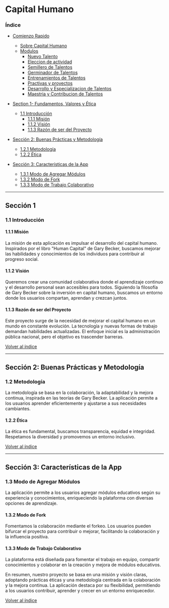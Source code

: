 # Capital Humano

### Índice

- [Comienzo Rapido](#comienzo-rapido)
  - [Sobre Capital Humano](#sobre-capital-humano)
  - [Modulos](#modulos)
    - [Nuevo Talento](#crear-talento)
    - [Eleccion de actividad](#eleccion-actividad)
    - [Semillero de Talentos](#semillero)
    - [Germinador de Talentos](#germinador)
    - [Entrenamientos de Talentos](#entrenamiento)
    - [Practivas y proyectos](#practicas-y-proyectos)
    - [Desarrollo y Especializacion de Talentos](#desarrollo)
    - [Maestria y Contribucion de Talentos](#Contribucion)
    
    

- [Section 1- Fundamentos, Valores y Ética](#sección-1)
  - [1.1 Introducción](#11-introducción)
    - [1.1.1 Misión](#111-misión)
    - [1.1.2 Visión](#112-visión)
    - [1.1.3 Razón de ser del Proyecto](#113-razón-de-ser-del-proyecto)
- [Sección 2: Buenas Prácticas y Metodología](#12-sección-2-buenas-prácticas-y-metodología)
    - [1.2.1 Metodología](#121-metodología)
    - [1.2.2 Ética](#122-ética)
- [Sección 3: Características de la App](#13-sección-3-características-de-la-app)
    - [1.3.1 Modo de Agregar Módulos](#131-modo-de-agregar-módulos)
    - [1.3.2 Modo de Fork](#132-modo-de-fork)
    - [1.3.3 Modo de Trabajo Colaborativo](#133-modo-de-trabajo-colaborativo)

---

## Sección 1

### 1.1 Introducción

#### 1.1.1 Misión

La misión de esta aplicación es impulsar el desarrollo del capital humano. Inspirados por el libro "Human Capital" de Gary Becker, buscamos mejorar las habilidades y conocimientos de los individuos para contribuir al progreso social.

#### 1.1.2 Visión

Queremos crear una comunidad colaborativa donde el aprendizaje continuo y el desarrollo personal sean accesibles para todos. Siguiendo la filosofía de Gary Becker sobre la inversión en capital humano, buscamos un entorno donde los usuarios compartan, aprendan y crezcan juntos.

#### 1.1.3 Razón de ser del Proyecto

Este proyecto surge de la necesidad de mejorar el capital humano en un mundo en constante evolución. La tecnología y nuevas formas de trabajo demandan habilidades actualizadas. El enfoque inicial es la administración pública nacional, pero el objetivo es trascender barreras.

[Volver al índice](#índice)

---

## Sección 2: Buenas Prácticas y Metodología

### 1.2 Metodología

La metodología se basa en la colaboración, la adaptabilidad y la mejora continua, inspirada en las teorías de Gary Becker. La aplicación permite a los usuarios aprender eficientemente y ajustarse a sus necesidades cambiantes.

#### 1.2.2 Ética

La ética es fundamental, buscamos transparencia, equidad e integridad. Respetamos la diversidad y promovemos un entorno inclusivo.

[Volver al índice](#índice)

---

## Sección 3: Características de la App

### 1.3 Modo de Agregar Módulos

La aplicación permite a los usuarios agregar módulos educativos según su experiencia y conocimientos, enriqueciendo la plataforma con diversas opciones de aprendizaje.

#### 1.3.2 Modo de Fork

Fomentamos la colaboración mediante el forkeo. Los usuarios pueden bifurcar el proyecto para contribuir o mejorar, facilitando la colaboración y la influencia positiva.

#### 1.3.3 Modo de Trabajo Colaborativo

La plataforma está diseñada para fomentar el trabajo en equipo, compartir conocimientos y colaborar en la creación y mejora de módulos educativos.

En resumen, nuestro proyecto se basa en una misión y visión claras, adoptando prácticas éticas y una metodología centrada en la colaboración y la mejora continua. La aplicación destaca por su flexibilidad, permitiendo a los usuarios contribuir, aprender y crecer en un entorno enriquecedor.

[Volver al índice](#índice)
